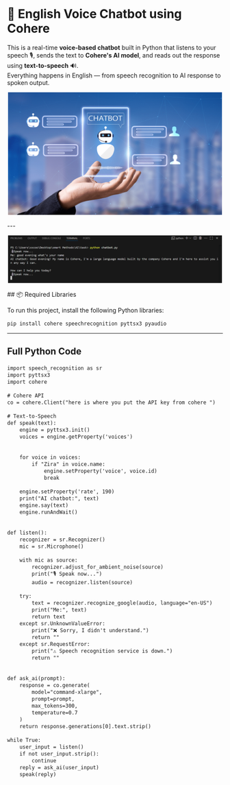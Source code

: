 # 🧠 English Voice Chatbot using Cohere

This is a real-time **voice-based chatbot** built in Python that listens to your speech 🎙️, sends the text to **Cohere's AI model**, and reads out the response using **text-to-speech** 🔊.  
Everything happens in English — from speech recognition to AI response to spoken output.
<p align="center">
  <img src="pic2.webp" alt="chatbot" width="500"/>
</p>
---
<p align="center">
  <img src="pic1.png" alt="result" width="500"/>
</p>
## 📦 Required Libraries

To run this project, install the following Python libraries:

```bash
pip install cohere speechrecognition pyttsx3 pyaudio
```
---
## Full Python Code
```
import speech_recognition as sr
import pyttsx3
import cohere

# Cohere API 
co = cohere.Client("here is where you put the API key from cohere ")

# Text-to-Speech 
def speak(text):
    engine = pyttsx3.init()
    voices = engine.getProperty('voices')

   
    for voice in voices:
        if "Zira" in voice.name:
            engine.setProperty('voice', voice.id)
            break

    engine.setProperty('rate', 190)  
    print("AI chatbot:", text)
    engine.say(text)
    engine.runAndWait()


def listen():
    recognizer = sr.Recognizer()
    mic = sr.Microphone()

    with mic as source:
        recognizer.adjust_for_ambient_noise(source)
        print("🎙️ Speak now...")
        audio = recognizer.listen(source)

    try:
        text = recognizer.recognize_google(audio, language="en-US")
        print("Me:", text)
        return text
    except sr.UnknownValueError:
        print("❌ Sorry, I didn't understand.")
        return ""
    except sr.RequestError:
        print("⚠️ Speech recognition service is down.")
        return ""


def ask_ai(prompt):
    response = co.generate(
        model="command-xlarge",
        prompt=prompt,
        max_tokens=300,
        temperature=0.7
    )
    return response.generations[0].text.strip()

while True:
    user_input = listen()
    if not user_input.strip():
        continue
    reply = ask_ai(user_input)
    speak(reply)
```
